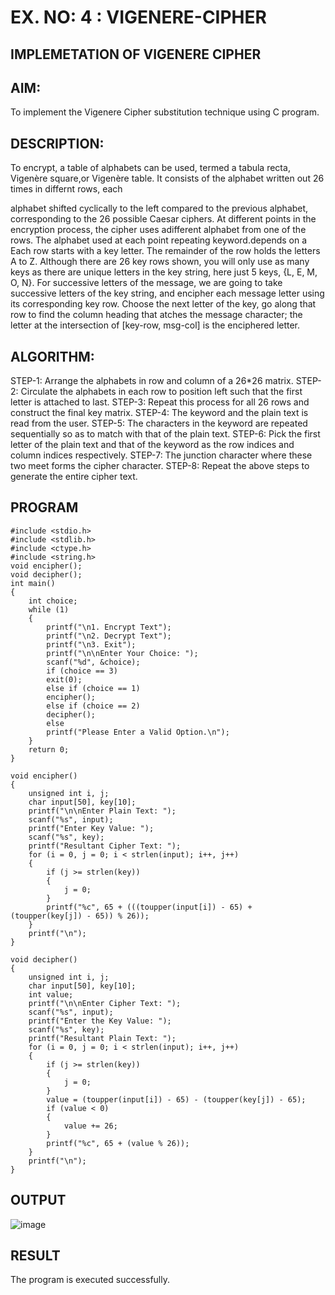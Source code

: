 # EX. NO: 4 : VIGENERE-CIPHER 

## IMPLEMETATION OF VIGENERE CIPHER
 

## AIM:

To implement the Vigenere Cipher substitution technique using C program.

## DESCRIPTION:

To encrypt, a table of alphabets can be used, termed a tabula recta, Vigenère square,or Vigenère table. It consists of the alphabet written out 26 times in differnt rows, each
 
alphabet shifted cyclically to the left compared to the previous alphabet, corresponding to the 26 possible Caesar ciphers. At different points in the encryption process, the cipher uses adifferent alphabet from one of the rows. The alphabet used at each point repeating keyword.depends on a Each row starts with a key letter. The remainder of the row holds the letters A to Z. Although there are 26 key rows shown, you will only use as many keys as there are unique letters in the key string, here just 5 keys, {L, E, M, O, N}. For successive letters of the message, we are going to take successive letters of the key string, and encipher each message letter using its corresponding key row. Choose the next letter of the key, go along that row to find the column heading that	atches the message character; the letter at the intersection of
[key-row, msg-col] is the enciphered letter.


## ALGORITHM:

STEP-1: Arrange the alphabets in row and column of a 26*26 matrix.
STEP-2: Circulate the alphabets in each row to position left such that the first letter is attached to last.
STEP-3: Repeat this process for all 26 rows and construct the final key matrix.
STEP-4: The keyword and the plain text is read from the user.
STEP-5: The characters in the keyword are repeated sequentially so as to match with that of the plain text.
STEP-6: Pick the first letter of the plain text and that of the keyword as the row indices and column indices respectively.
STEP-7: The junction character where these two meet forms the cipher character.
STEP-8: Repeat the above steps to generate the entire cipher text.


## PROGRAM

```
#include <stdio.h> 
#include <stdlib.h>   
#include <ctype.h>    
#include <string.h>   
void encipher(); 
void decipher();
int main()  
{ 
    int choice;
    while (1)  
    {
        printf("\n1. Encrypt Text"); 
        printf("\n2. Decrypt Text"); 
        printf("\n3. Exit"); 
        printf("\n\nEnter Your Choice: "); 
        scanf("%d", &choice); 
        if (choice == 3) 
        exit(0); 
        else if (choice == 1) 
        encipher(); 
        else if (choice == 2) 
        decipher(); 
        else 
        printf("Please Enter a Valid Option.\n");   
    }
    return 0;    
}

void encipher()  
{ 
    unsigned int i, j; 
    char input[50], key[10]; 
    printf("\n\nEnter Plain Text: "); 
    scanf("%s", input);   
    printf("Enter Key Value: "); 
    scanf("%s", key); 
    printf("Resultant Cipher Text: "); 
    for (i = 0, j = 0; i < strlen(input); i++, j++)
    { 
        if (j >= strlen(key))  
        {
            j = 0; 
        }     
        printf("%c", 65 + (((toupper(input[i]) - 65) + (toupper(key[j]) - 65)) % 26)); 
    } 
    printf("\n");   
}

void decipher()  
{ 
    unsigned int i, j; 
    char input[50], key[10]; 
    int value; 
    printf("\n\nEnter Cipher Text: "); 
    scanf("%s", input);   
    printf("Enter the Key Value: "); 
    scanf("%s", key); 
    printf("Resultant Plain Text: "); 
    for (i = 0, j = 0; i < strlen(input); i++, j++)
    { 
        if (j >= strlen(key))  
        {
            j = 0;
        } 
        value = (toupper(input[i]) - 65) - (toupper(key[j]) - 65); 
        if (value < 0)  
        {
            value += 26;
        }    
        printf("%c", 65 + (value % 26)); 
    } 
    printf("\n"); 
}
```


## OUTPUT

![image](https://github.com/user-attachments/assets/0fc38e9f-13d9-4a6e-ae6d-2e91a0fbbfbb)


## RESULT

The program is executed successfully.
